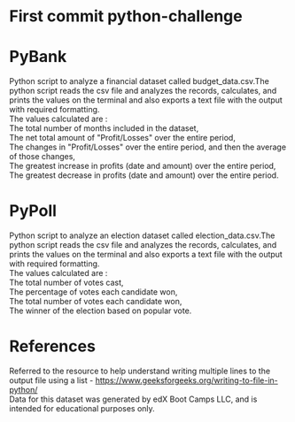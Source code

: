 # First commit python-challenge

# PyBank 
Python script to analyze a financial dataset called budget_data.csv.The python script reads  the csv file and analyzes the records, calculates, and prints the values on the terminal and also exports a text file with the output with required formatting.   
The values calculated are :  
 The total number of months included in the dataset,  
 The net total amount of "Profit/Losses" over the entire period,  
 The changes in "Profit/Losses" over the entire period, and then the average of those changes,  
 The greatest increase in profits (date and amount) over the entire period,  
 The greatest decrease in profits (date and amount) over the entire period.

# PyPoll 
Python script to analyze an election dataset called election_data.csv.The python script reads the csv file and analyzes the records, calculates, and prints the values on the terminal and also exports a text file with the output with required formatting.   
 The values calculated are :  
 The total number of votes cast,  
 The percentage of votes each candidate won,  
 The total number of votes each candidate won,   
 The winner of the election based on popular vote.

# References 
Referred to the resource to help understand writing multiple lines to the output file using a list - https://www.geeksforgeeks.org/writing-to-file-in-python/  
Data for this dataset was generated by edX Boot Camps LLC, and is intended for educational purposes only.
